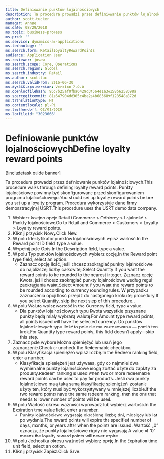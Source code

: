 ```yaml
---
title: Definiowanie punktów lojalnościowych
description: Ta procedura prowadzi przez definiowanie punktów lojalnościowych.
author: scott-tucker
manager: AnnBe
ms.date: 08/29/2018
ms.topic: business-process
ms.prod: ''
ms.service: dynamics-ax-applications
ms.technology: ''
ms.search.form: RetailLoyaltyRewardPoints
audience: Application User
ms.reviewer: josaw
ms.search.scope: Core, Operations
ms.search.region: Global
ms.search.industry: Retail
ms.author: scotttuc
ms.search.validFrom: 2016-06-30
ms.dyn365.ops.version: Version 7.0.0
ms.openlocfilehash: 9557b25af0fba6429d34564e1a3e158b6258698a
ms.sourcegitcommit: 81a647904dd305c4be2e4b683689f128548a872d
ms.translationtype: HT
ms.contentlocale: pl-PL
ms.lasthandoff: 02/01/2020
ms.locfileid: "3023666"
---
```

# <a name="define-loyalty-reward-points"></a><span data-ttu-id="d20d2-103">Definiowanie punktów lojalnościowych</span><span class="sxs-lookup"><span data-stu-id="d20d2-103">Define loyalty reward points</span></span>

[!include[task guide banner](../includes/task-guide-banner.md)]

<span data-ttu-id="d20d2-104">Ta procedura prowadzi przez definiowanie punktów lojalnościowych.</span><span class="sxs-lookup"><span data-stu-id="d20d2-104">This procedure walks through defining loyalty reward points.</span></span> <span data-ttu-id="d20d2-105">Punkty lojalnościowe powinny być skonfigurowane przed skonfigurowaniem programu lojalnościowego.</span><span class="sxs-lookup"><span data-stu-id="d20d2-105">You should set up loyalty reward points before you set up a loyalty program.</span></span> <span data-ttu-id="d20d2-106">Procedura wykorzystuje dane firmy demonstracyjnej USRT.</span><span class="sxs-lookup"><span data-stu-id="d20d2-106">This procedure uses the USRT demo data company.</span></span>

1. <span data-ttu-id="d20d2-107">Wybierz kolejno opcje Retail i Commerce > Odbiorcy > Lojalność > Punkty lojalnościowe.</span><span class="sxs-lookup"><span data-stu-id="d20d2-107">Go to Retail and Commerce > Customers > Loyalty > Loyalty reward points.</span></span>
2. <span data-ttu-id="d20d2-108">Kliknij przycisk Nowy.</span><span class="sxs-lookup"><span data-stu-id="d20d2-108">Click New.</span></span>
3. <span data-ttu-id="d20d2-109">W polu Identyfikator punktów lojalnościowych wpisz wartość.</span><span class="sxs-lookup"><span data-stu-id="d20d2-109">In the Reward point ID field, type a value.</span></span>
4. <span data-ttu-id="d20d2-110">Wypełnij pole Opis.</span><span class="sxs-lookup"><span data-stu-id="d20d2-110">In the Description field, type a value.</span></span>
5. <span data-ttu-id="d20d2-111">W polu Typ punktów lojalnościowych wybierz opcję.</span><span class="sxs-lookup"><span data-stu-id="d20d2-111">In the Reward point type field, select an option.</span></span>
    * <span data-ttu-id="d20d2-112">Zaznacz opcję Ilość, jeśli chcesz zaokrąglać punkty lojalnościowe do najbliższej liczby całkowitej.</span><span class="sxs-lookup"><span data-stu-id="d20d2-112">Select Quantity if you want the reward points to be rounded to the nearest integer.</span></span> <span data-ttu-id="d20d2-113">Zaznacz opcję Kwota, jeśli chcesz zaokrąglać punkty lojalnościowe według reguł zaokrąglania walut.</span><span class="sxs-lookup"><span data-stu-id="d20d2-113">Select Amount if you want the reward points to be rounded according to currency rounding rules.</span></span> <span data-ttu-id="d20d2-114">W przypadku zaznaczenia opcji Ilość przejdź do następnego kroku tej procedury.</span><span class="sxs-lookup"><span data-stu-id="d20d2-114">If you select Quantity, skip the next step of this procedure..</span></span>  
6. <span data-ttu-id="d20d2-115">W polu Waluta wpisz wartość.</span><span class="sxs-lookup"><span data-stu-id="d20d2-115">In the Currency field, type a value.</span></span>
    * <span data-ttu-id="d20d2-116">Dla punktów lojalnościowych typu Kwota wszystkie przyznane punkty będą miały wybraną walutę.</span><span class="sxs-lookup"><span data-stu-id="d20d2-116">For Amount type reward points, all points issued will have the selected currency.</span></span> <span data-ttu-id="d20d2-117">Do punktów lojalnościowych typu Ilość to pole nie ma zastosowania — pomiń ten krok.</span><span class="sxs-lookup"><span data-stu-id="d20d2-117">For Quantity type reward points, this field doesn't apply—skip this step.</span></span>  
7. <span data-ttu-id="d20d2-118">Zaznacz pole wyboru Można spieniężyć lub usuń jego zaznaczenie.</span><span class="sxs-lookup"><span data-stu-id="d20d2-118">Check or uncheck the Redeemable checkbox.</span></span>
8. <span data-ttu-id="d20d2-119">W polu Klasyfikacja spieniężeń wpisz liczbę.</span><span class="sxs-lookup"><span data-stu-id="d20d2-119">In the Redeem ranking field, enter a number.</span></span>
    * <span data-ttu-id="d20d2-120">Klasyfikacja spieniężeń jest używana, gdy co najmniej dwa wymienialne punkty lojalnościowe mogą zostać użyte do zapłaty za produkty.</span><span class="sxs-lookup"><span data-stu-id="d20d2-120">Redeem ranking is used when two or more redeemable reward points can be used to pay for products.</span></span> <span data-ttu-id="d20d2-121">Jeśli dwa punkty lojalnościowe mają taką samą klasyfikację spieniężeń, zostanie użyty ten, który musi być wykorzystywany w mniejszej liczbie.</span><span class="sxs-lookup"><span data-stu-id="d20d2-121">If the two reward points have the same redeem ranking, then the one that needs to lower number of points will be used.</span></span>  
9. <span data-ttu-id="d20d2-122">W polu Wartość okresu ważności wprowadź lub wybierz wartość.</span><span class="sxs-lookup"><span data-stu-id="d20d2-122">In the Expiration time value field, enter a number.</span></span>
    * <span data-ttu-id="d20d2-123">Punkty lojalnościowe wygasają określoną liczbę dni, miesięcy lub lat po wydaniu.</span><span class="sxs-lookup"><span data-stu-id="d20d2-123">The reward points will expire the specified number of days, months, or years after when the points are issued.</span></span> <span data-ttu-id="d20d2-124">Wartość „0” oznacza, że punkty lojalnościowe nigdy nie wygasają.</span><span class="sxs-lookup"><span data-stu-id="d20d2-124">A value of ‘0’ means the loyalty reward points will never expire.</span></span>  
10. <span data-ttu-id="d20d2-125">W polu Jednostka okresu ważności wybierz opcję.</span><span class="sxs-lookup"><span data-stu-id="d20d2-125">In the Expiration time unit field, select an option.</span></span>
11. <span data-ttu-id="d20d2-126">Kliknij przycisk Zapisz.</span><span class="sxs-lookup"><span data-stu-id="d20d2-126">Click Save.</span></span>

